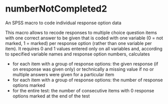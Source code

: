 # numberNotCompleted2
An SPSS macro to code individual response option data

This macro allows to recode responses to multiple choice question items with one correct answer to be given that is coded with one variable (0 = not marked, 1 = marked) per response option (rather than one variable per item). It requires 0 and 1 values entered only on all variables and, according to specified variable names and response option numbers, calculates 
* for each item with a group of response options: the given response (if on eresponse was given only) or technically a missing value if no or multiple answers were given for a particular item
* for each item with a group of response options: the number of response options marked
* for the entire test: the number of consecutive items with 0 response options marked at the end of the test
